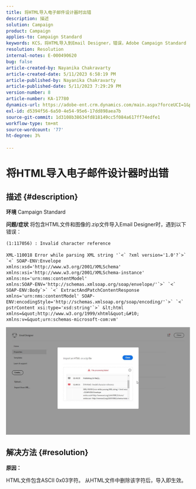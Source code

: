 ```yaml
---
title: 将HTML导入电子邮件设计器时出错
description: 描述
solution: Campaign
product: Campaign
applies-to: Campaign Standard
keywords: KCS，将HTML导入到Email Designer，错误，Adobe Campaign Standard
resolution: Resolution
internal-notes: E-000490620
bug: false
article-created-by: Nayanika Chakravarty
article-created-date: 5/11/2023 6:58:19 PM
article-published-by: Nayanika Chakravarty
article-published-date: 5/11/2023 7:29:29 PM
version-number: 8
article-number: KA-17780
dynamics-url: https://adobe-ent.crm.dynamics.com/main.aspx?forceUCI=1&pagetype=entityrecord&etn=knowledgearticle&id=1a9c45c9-2df0-ed11-8849-6045bd006239
exl-id: d5394f56-6a50-4e54-95e6-17dd898aea7b
source-git-commit: 1d3108b38634fd818149cc5f084a617ff74edfe1
workflow-type: tm+mt
source-wordcount: '77'
ht-degree: 3%

---
```


# 将HTML导入电子邮件设计器时出错

## 描述 {#description}

<b>环境</b>
Campaign Standard


<b>问题/症状</b>
将包含HTML文件和图像的.zip文件导入Email Designer时，遇到以下错误：


```
(1:117056) : Invalid character reference

XML-110018 Error while parsing XML string '`<` ?xml version='1.0'?`>` `<` SOAP-ENV:Envelope 
xmlns:xsd='http://www.w3.org/2001/XMLSchema' 
xmlns:xsi='http://www.w3.org/2001/XMLSchema-instance' 
xmlns:ns='urn:nms:contentModel' 
xmlns:SOAP-ENV='http://schemas.xmlsoap.org/soap/envelope/'`>` `<` SOAP-ENV:Body`>` `<` ExtractAndPatchContentResponse 
xmlns='urn:nms:contentModel' SOAP-ENV:encodingStyle='http://schemas.xmlsoap.org/soap/encoding/'`>` `<` pstrContent xsi:type='xsd:string'`>` &lt;html xmlns=&quot;http://www.w3.org/1999/xhtml&quot;&#10; 
xmlns:v=&quot;urn:schemas-microsoft-com:vm'
```


![](assets/___1d9c45c9-2df0-ed11-8849-6045bd006239___.jpeg)


## 解决方法 {#resolution}


<b>原因：</b>

HTML文件包含ASCII 0x03字符。 从HTML文件中删除该字符后，导入即生效。
